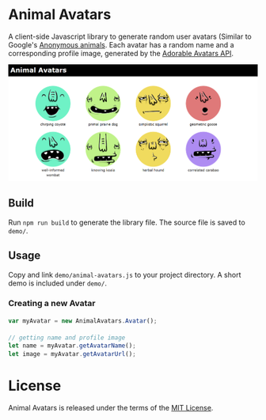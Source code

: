 # Animal Avatars

A client-side Javascript library to generate random user avatars (Similar to Google's [Anonymous animals](https://support.google.com/docs/answer/2494888?hl=en]). Each avatar has a random name and a corresponding profile image, generated by the [Adorable Avatars API](http://avatars.adorable.io/). 

![Screenshot with generated avatars](docs/screenshot.png)

## Build

Run `npm run build` to generate the library file. The source file is saved to `demo/`. 

## Usage

Copy and link `demo/animal-avatars.js` to your project directory. A short demo is included under `demo/`.

### Creating a new Avatar

```Javascript
var myAvatar = new AnimalAvatars.Avatar();

// getting name and profile image
let name = myAvatar.getAvatarName();
let image = myAvatar.getAvatarUrl();
```

# License

Animal Avatars is released under the terms of the [MIT License](LICENSE).